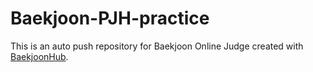 # Baekjoon-PJH-practice
This is an auto push repository for Baekjoon Online Judge created with [BaekjoonHub](https://github.com/BaekjoonHub/BaekjoonHub).
